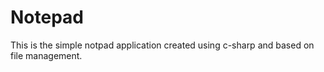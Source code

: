 # Notepad
This is the simple notpad application created using c-sharp and based on file management.
